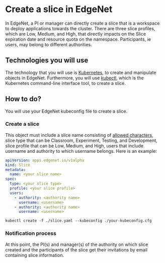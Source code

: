 # Create a slice in EdgeNet

In EdgeNet, a PI or manager can directly create a slice that is a workspace to deploy applications towards the cluster. There are three slice profiles, which are Low, Medium, and High, that directly impacts on the Slice expiration date and resource quota on the namespace. Participants, ie users, may belong to different authorities.

## Technologies you will use
The technology that you will use is [Kubernetes](https://kubernetes.io/), to create
and manipulate objects in EdgeNet. Furthermore, you will use [kubectl](https://kubernetes.io/docs/reference/kubectl/overview/), which is the Kubernetes command-line interface
tool, to create a slice.

## How to do?

You will use your EdgeNet kubeconfig file to create a slice.

### Create a slice
This object must include a slice name consisting of [allowed characters](https://kubernetes.io/docs/concepts/overview/working-with-objects/names/), slice type that can be Classroom, Experiment, Testing, and Development, slice profile that can be Low, Medium, and High, users that include username and authority to which username belongs. Here is an example:

```yaml
apiVersion: apps.edgenet.io/v1alpha
kind: Slice
metadata:
  name: <your slice name>
spec:
  type: <your slice type>
  profile: <your slice profile>
  users:
    - authority: <authority name>
      username: <username>
    - authority: <authority name>
      username: <username>
```

```
kubectl create -f ./slice.yaml --kubeconfig ./your-kubeconfig.cfg
```

### Notification process

At this point, the PI(s) and manager(s) of the authority on which slice created and the participants of the slice get their invitations by email containing slice information.
